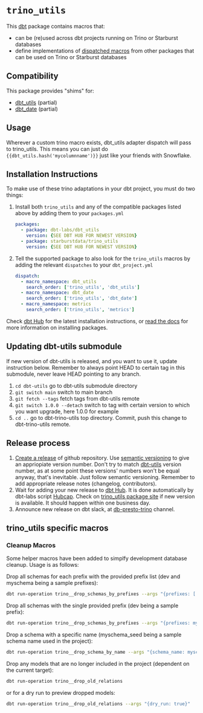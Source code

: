 # `trino_utils`

This [dbt](https://github.com/dbt-labs/dbt) package contains macros 
that:
- can be (re)used across dbt projects running on Trino or Starburst databases
- define implementations of [dispatched macros](https://docs.getdbt.com/reference/dbt-jinja-functions/adapter/#dispatch) from other packages that can be used on Trino or Starburst databases

## Compatibility

This package provides "shims" for:
- [dbt_utils](https://github.com/dbt-labs/dbt-utils) (partial)
- [dbt_date](https://github.com/calogica/dbt-date) (partial)


## Usage

Wherever a custom trino macro exists, dbt_utils adapter dispatch will pass to trino_utils. This means you can just do `{{dbt_utils.hash('mycolumnname')}}` just like your friends with Snowflake. 

## Installation Instructions

To make use of these trino adaptations in your dbt project, you must do two things:
1. Install both `trino_utils` and any of the compatible packages listed above by adding them to your `packages.yml`
    ```yaml
    packages:
      - package: dbt-labs/dbt_utils 
        version: {SEE DBT HUB FOR NEWEST VERSION}
      - package: starburstdata/trino_utils
        version: {SEE DBT HUB FOR NEWEST VERSION}
    ```
2. Tell the supported package to also look for the `trino_utils` macros by adding the relevant `dispatches` to your `dbt_project.yml`
    ```yaml
    dispatch:
      - macro_namespace: dbt_utils
        search_order: ['trino_utils', 'dbt_utils']
      - macro_namespace: dbt_date
        search_order: ['trino_utils', 'dbt_date']
      - macro_namespace: metrics
        search_order: ['trino_utils', 'metrics']
    ```
Check [dbt Hub](https://hub.getdbt.com) for the latest installation 
instructions, or [read the docs](https://docs.getdbt.com/docs/package-management) 
for more information on installing packages.

## Updating dbt-utils submodule

If new version of dbt-utils is released, and you want to use it, update instruction below.
Remember to always point HEAD to certain tag in this submodule, never leave HEAD pointing to any branch.

1. `cd dbt-utils` go to dbt-utils submodule directory
2. `git switch main` switch to main branch
3. `git fetch --tags` fetch tags from dbt-utils remote
4. `git switch 1.0.0 --detach` switch to tag with certain version to which you want upgrade, here 1.0.0 for example
5. `cd ..` go to dbt-trino-utils top directory. Commit, push this change to dbt-trino-utils remote.

## Release process

1. [Create a release](https://docs.github.com/en/repositories/releasing-projects-on-github/managing-releases-in-a-repository#creating-a-release) of github repository. Use [semantic versioning](https://semver.org/) to give an appriopiate version number.
Don't try to match [dbt-utils](https://github.com/dbt-labs/dbt-utils/releases) version number, as at some point these versions' numbers won't be equal anyway, that's inevitable. Just follow semantic versioning.
Remember to add appropriate release notes (changelog, contributors).
2. Wait for adding your new release to [dbt Hub](https://hub.getdbt.com/).
It is done automatically by dbt-labs script [Hubcap](https://github.com/dbt-labs/hubcap#hubcap).
Check on [trino_utils package site](https://hub.getdbt.com/starburstdata/trino_utils/latest/) if new version is available. It should happen within one business day.
3. Announce new release on dbt slack, at [db-presto-trino](https://getdbt.slack.com/archives/CNNPBQ24R) channel.

## trino_utils specific macros

### Cleanup Macros

Some helper macros have been added to simplfy development database cleanup. Usage is as follows:

Drop all schemas for each prefix with the provided prefix list (dev and myschema being a sample prefixes):
```bash
dbt run-operation trino__drop_schemas_by_prefixes --args "{prefixes: ['dev', 'myschema']}"
```

Drop all schemas with the single provided prefix (dev being a sample prefix):
```bash
dbt run-operation trino__drop_schemas_by_prefixes --args "{prefixes: myschema}"
```

Drop a schema with a specific name (myschema_seed being a sample schema name used in the project):
```bash
dbt run-operation trino__drop_schema_by_name --args "{schema_name: myschema_seed}"
```

Drop any models that are no longer included in the project (dependent on the current target):
```bash
dbt run-operation trino__drop_old_relations
```
or for a dry run to preview dropped models:
```bash
dbt run-operation trino__drop_old_relations --args "{dry_run: true}"
```
